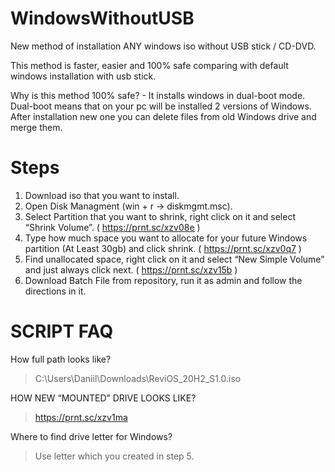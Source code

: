 # WindowsWithoutUSB
New method of installation ANY windows iso without USB stick / CD-DVD.


This method is faster, easier and 100% safe comparing with default windows installation with usb stick.

Why is this method 100% safe? - It installs windows in dual-boot mode.
Dual-boot means that on your pc will be installed 2 versions of Windows.
After installation new one you can delete files from old Windows drive and merge them.

Steps
=====


1. Download iso that you want to install.
2. Open Disk Managment (win + r -> diskmgmt.msc).
3. Select Partition that you want to shrink, right click on it and select “Shrink Volume”. ( https://prnt.sc/xzv08e )
4. Type how much space you want to allocate for your future Windows partition (At Least 30gb) and click shrink. ( https://prnt.sc/xzv0q7 )
5. Find unallocated space, right click on it and select “New Simple Volume” and just always click next. ( https://prnt.sc/xzv15b )
6. Download Batch File from repository,  run it as admin and follow the directions in it.


SCRIPT FAQ
==========

How full path looks like?
> C:\Users\Daniil\Downloads\ReviOS_20H2_S1.0.iso

HOW NEW “MOUNTED” DRIVE LOOKS LIKE?
> https://prnt.sc/xzv1ma

Where to find drive letter for Windows? 
> Use letter which you created in step 5.
